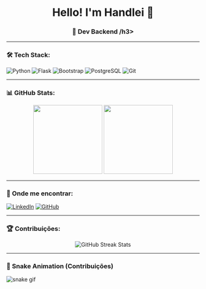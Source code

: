 <h1 align="center">Hello! I'm Handlei 👋</h1>
<h3 align="center">🚀 Dev Backend /h3>

---

### 🛠️ Tech Stack:
![Python](https://img.shields.io/badge/Python-3776AB?style=for-the-badge&logo=python&logoColor=white)
![Flask](https://img.shields.io/badge/Flask-000000?style=for-the-badge&logo=flask&logoColor=white)
![Bootstrap](https://img.shields.io/badge/Bootstrap-7952B3?style=for-the-badge&logo=bootstrap&logoColor=white)
![PostgreSQL](https://img.shields.io/badge/PostgreSQL-316192?style=for-the-badge&logo=postgresql&logoColor=white)
![Git](https://img.shields.io/badge/Git-F05032?style=for-the-badge&logo=git&logoColor=white)

---

### 📊 GitHub Stats:
<div align="center">
  <img height="180em" src="https://github-readme-stats.vercel.app/api?username=HandleiDBG&show_icons=true&theme=dark&include_all_commits=true&count_private=true"/>
  <img height="180em" src="https://github-readme-stats.vercel.app/api/top-langs/?username=HandleiDBG&layout=compact&langs_count=7&theme=dark"/>
</div>

---

### 📢 Onde me encontrar:
[![LinkedIn](https://img.shields.io/badge/-LinkedIn-blue?style=for-the-badge&logo=linkedin&logoColor=white)](https://linkedin.com/in/SEULINK)
[![GitHub](https://img.shields.io/github/followers/HandleiDBG?label=Seguidores&style=for-the-badge&logo=github)](https://github.com/HandleiDBG)

---

### 🏆 Contribuições:
<div align="center">
  <img src="https://github-readme-streak-stats.herokuapp.com/?user=HandleiDBG&theme=dark" alt="GitHub Streak Stats" />
</div>

---

### 🐍 Snake Animation (Contribuições)
![snake gif](https://github.com/HandleiDBG/HandleiDBG/blob/output/github-contribution-grid-snake.svg)
